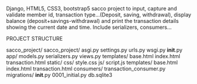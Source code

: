 Django, HTML5, CSS3, bootstrap5 sacco project to input, capture and validate member id, transaction type...(Deposit, saving, withdrawal), display balance (deposit+savings-withdrawal) and print the transaction details showing the current date and time. Include serializers, consumers...

PROJECT STRUCTURE 

sacco_project/
sacco_project/
    asgi.py
    settings.py
    urls.py
    wsgi.py
    __init__.py
    app/
        models.py
        serializers.py
        views.py
        templates/
            base.html
            index.html
            transaction.html
        static/
            css/
                style.css
            js/
                script.js
        templates/
            base.html
            index.html
            transaction.html
    consumers/
        transaction_consumer.py
    migrations/
        __init__.py
        0001_initial.py
    db.sqlite3
